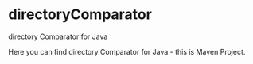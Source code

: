 # directoryComparator
directory Comparator for Java

Here you can find directory Comparator for Java - this is Maven Project.
